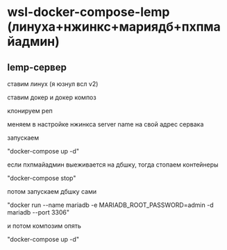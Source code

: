 # wsl-docker-compose-lemp (линуха+нжинкс+мариядб+пхпмайадмин)
## lemp-сервер

ставим линух (я юзнул всл v2) 

ставим докер и докер композ 

клонируем реп 

меняем в настройке нжинкса server name на свой адрес сервака

запускаем 

"docker-compose up -d" 


если пхпмайадмин выеживается на дбшку, тогда стопаем контейнеры 

"docker-compose stop" 

потом запускаем дбшку сами 

"docker run --name mariadb -e MARIADB_ROOT_PASSWORD=admin -d mariadb --port 3306" 

и потом композим опять 

"docker-compose up -d" 
